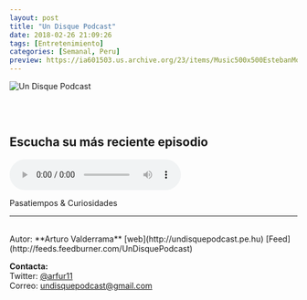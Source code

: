 ```yaml
---
layout: post
title: "Un Disque Podcast"
date: 2018-02-26 21:09:26
tags: [Entretenimiento]
categories: [Semanal, Peru]
preview: https://ia601503.us.archive.org/23/items/Music500x500EstebanMontoya/Logo-itunes300-UnDisquePodcast.jpg
---
```


![Un Disque Podcast](https://ia601503.us.archive.org/23/items/Music500x500EstebanMontoya/Logo-itunes500-UnDisquePodcast.jpg)

<br/>
<br/>

## Escucha su más reciente episodio

<!--reproductor-feed=http://feeds.feedburner.com/UnDisquePodcast-->
<!--reproductor-start-->
<audio id="audio" preload="auto" controls="" src="http://www.ivoox.com/episodio-32-conociendo-china_mf_27051762_feed_1.mp3"></audio>
<!--reproductor-end-->

Pasatiempos & Curiosidades  

_ _ _
<br>
Autor: **Arturo Valderrama**  
[web](http://undisquepodcast.pe.hu)  
[Feed](http://feeds.feedburner.com/UnDisquePodcast)  


**Contacta:**  
Twitter: [@arfur11](https://twitter.com/arfur11)  
Correo: [undisquepodcast@gmail.com](mailto:undisquepodcast@gmail.com)  

